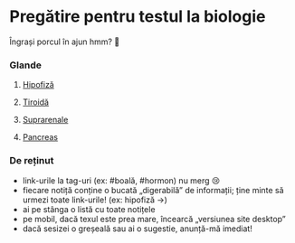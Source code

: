 # Pregătire pentru testul la biologie

Îngrași porcul în ajun hmm? 🥲

### Glande

1) [Hipofiză](https://dazorplasma.github.io/biologie/ObsidianMainVault/Forest%20of%20Knowledge/School/Biologie/Glande/Hipofiz%C4%83.html)

2) [Tiroidă](https://dazorplasma.github.io/biologie/ObsidianMainVault/Forest%20of%20Knowledge/School/Biologie/Glande/Tiroid%C4%83.html)

3) [Suprarenale](https://dazorplasma.github.io/biologie/ObsidianMainVault/Forest%20of%20Knowledge/School/Biologie/Glande/Suprarenale.html)

4) [Pancreas](https://dazorplasma.github.io/biologie/ObsidianMainVault/Forest%20of%20Knowledge/School/Biologie/Glande/Pancreas.html)

### De reținut
- link-urile la tag-uri (ex: #boală, #hormon) nu merg 😢
- fiecare notiță conține o bucată „digerabilă” de informații; ține minte să urmezi toate link-urile! (ex: hipofiză ->)
- ai pe stânga o listă cu toate notițele
- pe mobil, dacă texul este prea mare, încearcă „versiunea site desktop”
- dacă sesizei o greșeală sau ai o sugestie, anunță-mă imediat!